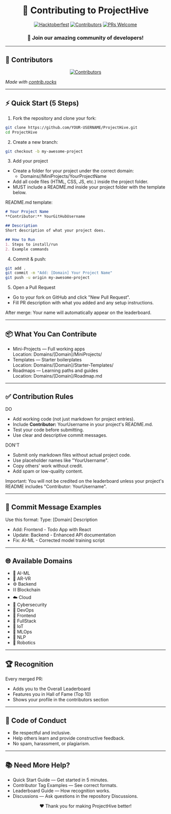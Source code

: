<div align="center">

# 🚀 Contributing to ProjectHive

[![Hacktoberfest](https://img.shields.io/badge/Hacktoberfest-2025-blueviolet?style=for-the-badge&logo=hacktoberfest)](https://hacktoberfest.digitalocean.com/)
[![Contributors](https://img.shields.io/github/contributors/acesdit/ProjectHive?style=for-the-badge)](https://github.com/acesdit/ProjectHive/graphs/contributors)
[![PRs Welcome](https://img.shields.io/badge/PRs-WELCOME-brightgreen.svg?style=for-the-badge)](https://github.com/acesdit/ProjectHive)

### 🎉 Join our amazing community of developers!

</div>

---

## 👥 Contributors

<div align="center">
  <a href="https://github.com/acesdit/ProjectHive/graphs/contributors">
    <img src="https://contrib.rocks/image?repo=acesdit/ProjectHive" alt="Contributors" />
  </a>
</div>

*Made with [contrib.rocks](https://contrib.rocks)*

---

## ⚡ Quick Start (5 Steps)

1. Fork the repository and clone your fork:
```bash
git clone https://github.com/YOUR-USERNAME/ProjectHive.git
cd ProjectHive
```

2. Create a new branch:
```bash
git checkout -b my-awesome-project
```

3. Add your project
- Create a folder for your project under the correct domain:
  - Domains/<YourDomain>/MiniProjects/YourProjectName
- Add all code files (HTML, CSS, JS, etc.) inside the project folder.
- MUST include a README.md inside your project folder with the template below.

README.md template:
```markdown
# Your Project Name
**Contributor:** YourGitHubUsername

## Description
Short description of what your project does.

## How to Run
1. Steps to install/run
2. Example commands
```

4. Commit & push:
```bash
git add .
git commit -m "Add: [Domain] Your Project Name"
git push -u origin my-awesome-project
```

5. Open a Pull Request
- Go to your fork on GitHub and click "New Pull Request".
- Fill PR description with what you added and any setup instructions.

After merge: Your name will automatically appear on the leaderboard.

---

## 📦 What You Can Contribute

- Mini-Projects — Full working apps  
  Location: Domains/[Domain]/MiniProjects/
- Templates — Starter boilerplates  
  Location: Domains/[Domain]/Starter-Templates/
- Roadmaps — Learning paths and guides  
  Location: Domains/[Domain]/Roadmap.md

---

## ✅ Contribution Rules

DO
- Add working code (not just markdown for project entries).
- Include **Contributor:** YourUsername in your project's README.md.
- Test your code before submitting.
- Use clear and descriptive commit messages.

DON'T
- Submit only markdown files without actual project code.
- Use placeholder names like "YourUsername".
- Copy others' work without credit.
- Add spam or low-quality content.

Important: You will not be credited on the leaderboard unless your project's README includes "Contributor: YourUsername".

---

## 🎯 Commit Message Examples

Use this format: Type: [Domain] Description
- Add: Frontend - Todo App with React
- Update: Backend - Enhanced API documentation
- Fix: AI-ML - Corrected model training script

---

## 🌐 Available Domains

- 🤖 AI-ML
- 🥽 AR-VR
- ⚙️ Backend
- ⛓️ Blockchain
- ☁️ Cloud
- 🔐 Cybersecurity
- 🔧 DevOps
- 🎨 Frontend
- 🌟 FullStack
- 📡 IoT
- 🧠 MLOps
- 💬 NLP
- 🤖 Robotics

---

## 🏆 Recognition

Every merged PR:
- Adds you to the Overall Leaderboard
- Features you in Hall of Fame (Top 10)
- Shows your profile in the contributors section

---

## 🤝 Code of Conduct

- Be respectful and inclusive.
- Help others learn and provide constructive feedback.
- No spam, harassment, or plagiarism.

---

## 📚 Need More Help?

- Quick Start Guide — Get started in 5 minutes.
- Contributor Tag Examples — See correct formats.
- Leaderboard Guide — How recognition works.
- Discussions — Ask questions in the repository Discussions.

<div align="center">❤️ Thank you for making ProjectHive better!</div>